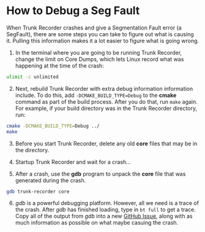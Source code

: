 # How to Debug a Seg Fault

When Trunk Recorder crashes and give a Segmentation Fault error (a SegFault), there are some steps you can take to figure out what is causing it. Pulling this information makes it a lot easier to figure what is going wrong.

1. In the terminal where you are going to be running Trunk Recorder, change the limit on Core Dumps, which lets Linux record what was happening at the time of the crash:
```bash
ulimit -c unlimited
```

2. Next, rebuild Trunk Recorder with extra debug information information include. To do this, add `-DCMAKE_BUILD_TYPE=Debug` to the **cmake** command as part of the build process. After you do that, run `make` again. For example, if your build directory was in the Trunk Recorder directory, run:
```bash
cmake -DCMAKE_BUILD_TYPE=Debug ../
make
```

3. Before you start Trunk Recorder, delete any old **core** files that may be in the directory.

4. Startup Trunk Recorder and wait for a crash...

5. After a crash, use the **gdb** program to unpack the **core** file that was generated during the crash.
```bash
gdb trunk-recorder core
```

6. *gdb* is a powerful debugging platform. However, all we need is a trace of the crash. After *gdb* has finished loading, type in `bt full` to get a trace. Copy all of the output from *gdb* into a new [GitHub Issue](https://github.com/robotastic/trunk-recorder/issues/new), along with as much information as possible on what maybe casuing the crash.


